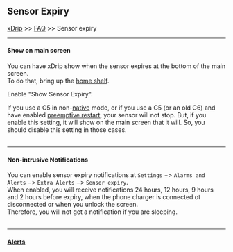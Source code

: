 ## Sensor Expiry
[xDrip](../README.md) >> [FAQ](./FAQ_page.md) >> Sensor expiry  
  
---  
  
#### **Show on main screen**    
You can have xDrip show when the sensor expires at the bottom of the main screen.  
To do that, bring up the [home shelf](./HomeShelf.md).  
  
Enable "Show Sensor Expiry".  
  
If you use a G5 in non-[native](./Native-Algorithm) mode, or if you use a G5 (or an old G6) and have enabled [preemptive restart](./Preemptive-Restart), your sensor will not stop.  But, if you enable this setting, it will show on the main screen that it will.  So, you should disable this setting in those cases.  
<br/>  
  
---  
  
#### **Non-intrusive Notifications**  
You can enable sensor expiry notifications at `Settings` &#8722;> `Alarms and Alerts` &#8722;> `Extra Alerts` &#8722;> `Sensor expiry`.  
When enabled, you will receive notifications 24 hours, 12 hours, 9 hours and 2 hours before expiry, when the phone charger is connected ot disconnected or when you unlock the screen.  
Therefore, you will not get a notification if you are sleeping.  
<br/>  

---  

#### [Alerts](./Alerts_page.md)  
  
